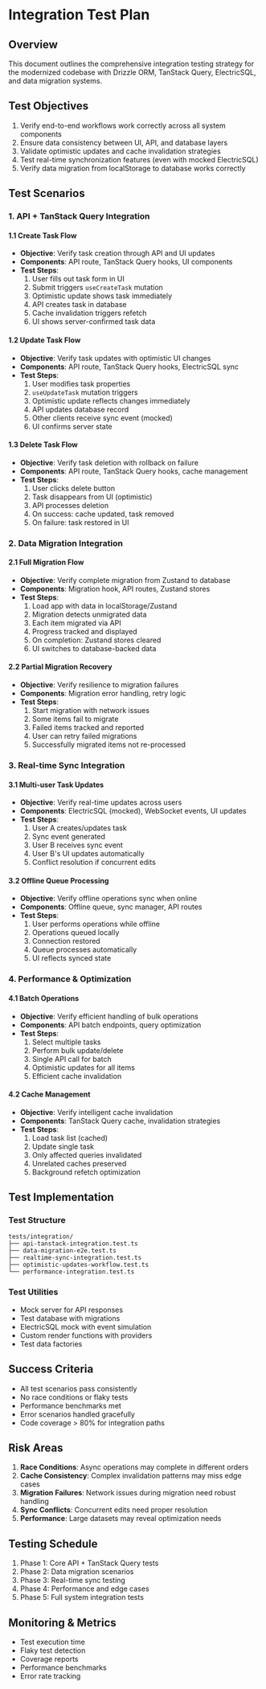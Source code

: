 # Integration Test Plan

## Overview
This document outlines the comprehensive integration testing strategy for the modernized codebase with Drizzle ORM, TanStack Query, ElectricSQL, and data migration systems.

## Test Objectives
1. Verify end-to-end workflows work correctly across all system components
2. Ensure data consistency between UI, API, and database layers
3. Validate optimistic updates and cache invalidation strategies
4. Test real-time synchronization features (even with mocked ElectricSQL)
5. Verify data migration from localStorage to database works correctly

## Test Scenarios

### 1. API + TanStack Query Integration

#### 1.1 Create Task Flow
- **Objective**: Verify task creation through API and UI updates
- **Components**: API route, TanStack Query hooks, UI components
- **Test Steps**:
  1. User fills out task form in UI
  2. Submit triggers `useCreateTask` mutation
  3. Optimistic update shows task immediately
  4. API creates task in database
  5. Cache invalidation triggers refetch
  6. UI shows server-confirmed task data

#### 1.2 Update Task Flow
- **Objective**: Verify task updates with optimistic UI changes
- **Components**: API route, TanStack Query hooks, ElectricSQL sync
- **Test Steps**:
  1. User modifies task properties
  2. `useUpdateTask` mutation triggers
  3. Optimistic update reflects changes immediately
  4. API updates database record
  5. Other clients receive sync event (mocked)
  6. UI confirms server state

#### 1.3 Delete Task Flow
- **Objective**: Verify task deletion with rollback on failure
- **Components**: API route, TanStack Query hooks, cache management
- **Test Steps**:
  1. User clicks delete button
  2. Task disappears from UI (optimistic)
  3. API processes deletion
  4. On success: cache updated, task removed
  5. On failure: task restored in UI

### 2. Data Migration Integration

#### 2.1 Full Migration Flow
- **Objective**: Verify complete migration from Zustand to database
- **Components**: Migration hook, API routes, Zustand stores
- **Test Steps**:
  1. Load app with data in localStorage/Zustand
  2. Migration detects unmigrated data
  3. Each item migrated via API
  4. Progress tracked and displayed
  5. On completion: Zustand stores cleared
  6. UI switches to database-backed data

#### 2.2 Partial Migration Recovery
- **Objective**: Verify resilience to migration failures
- **Components**: Migration error handling, retry logic
- **Test Steps**:
  1. Start migration with network issues
  2. Some items fail to migrate
  3. Failed items tracked and reported
  4. User can retry failed migrations
  5. Successfully migrated items not re-processed

### 3. Real-time Sync Integration

#### 3.1 Multi-user Task Updates
- **Objective**: Verify real-time updates across users
- **Components**: ElectricSQL (mocked), WebSocket events, UI updates
- **Test Steps**:
  1. User A creates/updates task
  2. Sync event generated
  3. User B receives sync event
  4. User B's UI updates automatically
  5. Conflict resolution if concurrent edits

#### 3.2 Offline Queue Processing
- **Objective**: Verify offline operations sync when online
- **Components**: Offline queue, sync manager, API routes
- **Test Steps**:
  1. User performs operations while offline
  2. Operations queued locally
  3. Connection restored
  4. Queue processes automatically
  5. UI reflects synced state

### 4. Performance & Optimization

#### 4.1 Batch Operations
- **Objective**: Verify efficient handling of bulk operations
- **Components**: API batch endpoints, query optimization
- **Test Steps**:
  1. Select multiple tasks
  2. Perform bulk update/delete
  3. Single API call for batch
  4. Optimistic updates for all items
  5. Efficient cache invalidation

#### 4.2 Cache Management
- **Objective**: Verify intelligent cache invalidation
- **Components**: TanStack Query cache, invalidation strategies
- **Test Steps**:
  1. Load task list (cached)
  2. Update single task
  3. Only affected queries invalidated
  4. Unrelated caches preserved
  5. Background refetch optimization

## Test Implementation

### Test Structure
```
tests/integration/
├── api-tanstack-integration.test.ts
├── data-migration-e2e.test.ts
├── realtime-sync-integration.test.ts
├── optimistic-updates-workflow.test.ts
└── performance-integration.test.ts
```

### Test Utilities
- Mock server for API responses
- Test database with migrations
- ElectricSQL mock with event simulation
- Custom render functions with providers
- Test data factories

## Success Criteria
- All test scenarios pass consistently
- No race conditions or flaky tests
- Performance benchmarks met
- Error scenarios handled gracefully
- Code coverage > 80% for integration paths

## Risk Areas
1. **Race Conditions**: Async operations may complete in different orders
2. **Cache Consistency**: Complex invalidation patterns may miss edge cases
3. **Migration Failures**: Network issues during migration need robust handling
4. **Sync Conflicts**: Concurrent edits need proper resolution
5. **Performance**: Large datasets may reveal optimization needs

## Testing Schedule
1. Phase 1: Core API + TanStack Query tests
2. Phase 2: Data migration scenarios
3. Phase 3: Real-time sync testing
4. Phase 4: Performance and edge cases
5. Phase 5: Full system integration tests

## Monitoring & Metrics
- Test execution time
- Flaky test detection
- Coverage reports
- Performance benchmarks
- Error rate tracking
